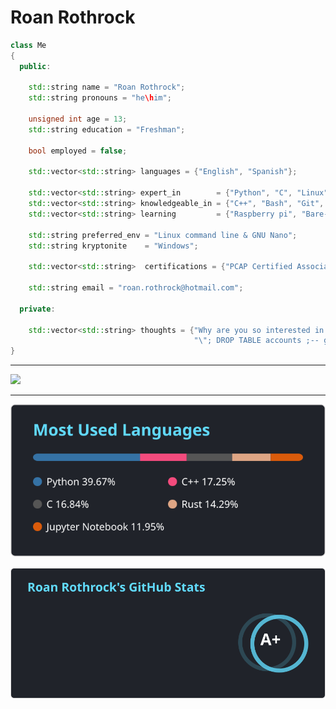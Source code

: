 # Roan Rothrock

```cpp
class Me
{
  public:
    
    std::string name = "Roan Rothrock";
    std::string pronouns = "he\him";

    unsigned int age = 13;
    std::string education = "Freshman";
  
    bool employed = false;
  
    std::vector<std::string> languages = {"English", "Spanish"};
  
    std::vector<std::string> expert_in        = {"Python", "C", "Linux"};
    std::vector<std::string> knowledgeable_in = {"C++", "Bash", "Git", "Flask", "Github", "SQLite"};
    std::vector<std::string> learning         = {"Raspberry pi", "Bare-metal development"};
  
    std::string preferred_env = "Linux command line & GNU Nano";
    std::string kryptonite    = "Windows";
  
    std::vector<std::string>  certifications = {"PCAP Certified Associate in Python"};
  
    std::string email = "roan.rothrock@hotmail.com";
  
  private:
  
    std::vector<std::string> thoughts = {"Why are you so interested in my Github profile that you read this far down?",
                                         "\"; DROP TABLE accounts ;-- get wrecked idiot"};
}
```
---

<a href="https://skillicons.dev">
  <img src="https://skillicons.dev/icons?i=py,c,linux,cpp,bash,git,flask,github,sqlite,raspberrypi">
</a>

---

![Languages Used](https://github.com/R-Rothrock/R-Rothrock/blob/main/language_stats.svg)

![My Stats](https://github.com/R-Rothrock/R-Rothrock/blob/main/activity_stats.svg)

<!---
R-Rothrock/R-Rothrock is a special repository because its
`README.md` (this file) appears on your GitHub profile.
You can click the Preview link to take a look at your changes.
--->
